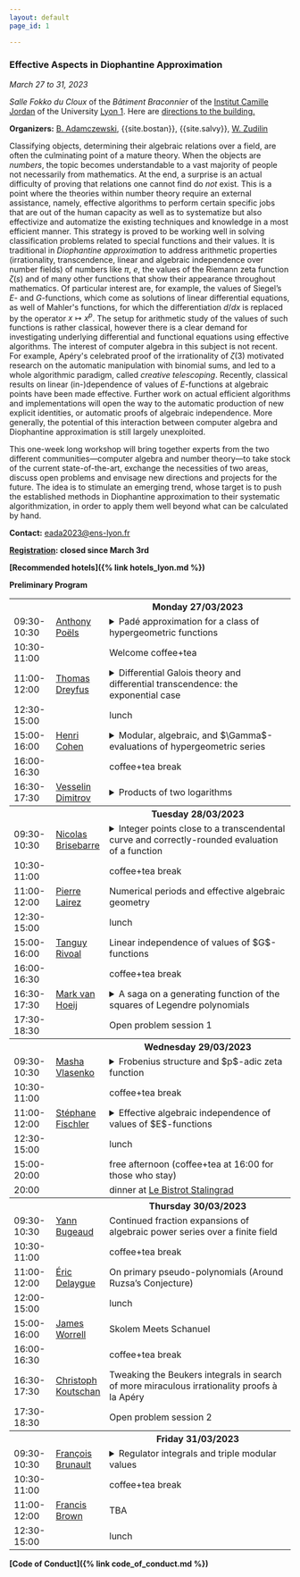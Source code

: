 ```yaml
---
layout: default
page_id: 1

---
```


### Effective Aspects in Diophantine Approximation

*March 27 to 31, 2023*

*Salle Fokko du Cloux* of the *Bâtiment Braconnier* of the [Institut Camille Jordan](https://math.univ-lyon1.fr/?lang=en) of the University [Lyon 1](https://www.univ-lyon1.fr/en). Here are [directions to the building.](https://goo.gl/maps/QTZVntCpjcZtYBcA7) 

**Organizers:** [B. Adamczewski](https://adamczewski.perso.math.cnrs.fr), {{site.bostan}}, {{site.salvy}}, [W. Zudilin](https://www.math.ru.nl/~wzudilin/) 

Classifying objects, determining their algebraic relations over a field, are often the culminating point of a mature theory.
When the objects are *numbers*, the topic becomes understandable to a vast majority of people not necessarily from mathematics.
At the end, a surprise is an actual difficulty of proving that relations one cannot find do *not* exist.
This is a point where the theories within number theory require an external assistance, namely, effective algorithms to perform certain specific jobs that are out of the human capacity as well as to systematize but also effectivize and automatize the existing techniques and knowledge in a most efficient manner.
This strategy is proved to be working well in solving classification problems related to special functions and their values.
It is traditional in *Diophantine approximation* to address arithmetic properties (irrationality, transcendence, linear and algebraic independence over number fields) of numbers like $\pi$, $e$, the values of the Riemann zeta function $\zeta(s)$ and of many other functions that show their appearance throughout mathematics. 
Of particular interest are, for example, the values of Siegel’s $E$- and $G$-functions, which come as solutions of linear differential equations, as well of Mahler's functions, for which the differentiation $d/dx$ is replaced by the operator $x\mapsto x^p$.
The setup for arithmetic study of the values of such functions is rather classical, however there is a clear demand for investigating underlying differential and functional equations using effective algorithms.
The interest of computer algebra in this subject is not recent. 
For example, Apéry's celebrated proof of the irrationality of $\zeta(3)$ motivated research on the automatic manipulation with binomial sums, and led to a whole algorithmic paradigm, called  *creative telescoping*.
Recently, classical results on linear (in-)dependence of values of $E$-functions at algebraic points 
have been made effective. 
Further work on actual efficient algorithms and implementations will open the way to the automatic production of new explicit identities, or automatic proofs of algebraic independence. More generally, the potential of this interaction between computer algebra and Diophantine approximation is still largely unexploited. 

This one-week long workshop will bring together experts from the two different communities––computer algebra and number theory––to take stock of the current state-of-the-art, exchange the necessities of two areas, discuss open problems and envisage new directions and projects for the future.
The idea is to stimulate an emerging trend, whose target is to push the established methods in Diophantine approximation to their systematic algorithmization, 
in order to apply them well beyond what can be calculated by hand.

**Contact:** [eada2023@ens-lyon.fr](mailto:eada2023@ens-lyon.fr)

**[Registration](https://eada23.sciencesconf.org): closed since March 3rd**

**[Recommended hotels]({% link hotels_lyon.md %})**

**Preliminary Program**

<table>
	<tbody>
	<tr>
      <th style="width:15%"> </th>
      <th style="width:15%" style="text-align: center"> </th>
      <th style="width:70%">Monday 27/03/2023</th>
    </tr>
<tr><td> 09:30-10:30</td><td>
  <a href="http://apoels-math-u.net">Anthony Poëls</a></td>
  <td>  
    <details>
    <summary>
      Padé approximation for a class of hypergeometric functions
    </summary>
    <blockquote>In a recent work in collaboration with Makoto Kawashima with established new (effective) irrationality measures for values of functions which belong to a certain class of hypergeometric functions (including shifted logarithmic functions and binomial functions). In this talk, we will try to explain the ideas behind our proofs and constructions.
  </blockquote>
  </details>
  </td>
    </tr>
<tr><td> 10:30-11:00</td><td></td><td>Welcome coffee+tea</td></tr>
<tr><td> 11:00-12:00</td><td>
  <a href="https://sites.google.com/site/thomasdreyfusmaths/">Thomas Dreyfus</a></td>
  <td>  
    <details>
      <summary>
        Differential Galois theory and differential transcendence: the exponential case
      </summary>
      <blockquote>We consider meromorphic solutions of difference equations
and prove that very few among them satisfy an algebraic differential
equation. The basic tool is the difference Galois theory of functional
equations.
      </blockquote>
      </details>
  </td>
</tr>
<tr><td> 12:30-15:00</td><td></td><td> lunch</td></tr>
<tr><td> 15:00-16:00</td><td>
	<a href="https://www.math.u-bordeaux.fr/~hecohen/">Henri Cohen</a></td>
<td><details>
<summary>
Modular, algebraic, and $\Gamma$-evaluations of hypergeometric series
</summary>
<blockquote>We first give conjecturally complete parametric evaluations
of Gauss's $_2F_1$ hypergeometric functions in terms of finite sums of gamma quotients.
We then generalize the connection due to Fricke with the Eisenstein series $E_4$
to give functional evaluations of $_2F_1$ corresponding to hyperbolic triangle groups.
Finally, we show how a long search has enabled us to find almost $1000$ evaluations
of $_2F_1(a,b,c,z)$ with all parameters rational and the result algebraic, and mention
that they are probably $90\%$ complete for arithmetic triangle groups.</blockquote>
</details>
</td>
</tr>
<tr><td> 16:00-16:30</td><td></td><td>coffee+tea break</td></tr>
<tr><td> 16:30-17:30</td><td><a href="https://www.ias.edu/scholars/vesselin-dimitrov">Vesselin Dimitrov</a></td>
  <td><details>
    <summary>Products of two logarithms
    </summary>
    <blockquote>We explain in detail how to build upon Apéry's method in the framework of arithmetic holonomy bounds to prove the $\mathbb Q$-linear independence of $1, \log(1+1/m), \log(1+1/n)$, and $\log(1+1/m)\log(1+1/n)$ for the range $0 < |1-m/n| < \epsilon_0$ (a positive absolute constant), and how to upgrade the qualitative proof to a quantitative linear independence measure. We further discuss the relations to the classical theory of $G$-functions. This is a report on a joint work with Frank Calegari and Yunqing Tang. 
    </blockquote>
  </details>
  </td></tr>
	<tr>
      <th> </th>
      <th style="text-align: center"> </th>
      <th>Tuesday 28/03/2023</th>
    </tr>
<tr><td>09:30-10:30</td><td><a href="http://perso.ens-lyon.fr/nicolas.brisebarre/">Nicolas Brisebarre</a></td>
  <td><details>
    <summary>Integer points close to a transcendental curve and
correctly-rounded evaluation of a function</summary>
<blockquote>Despite several significant advances over the last 30 years, guaranteeing the correctly rounded evaluation of elementary functions, such as the cosine, the exponential or the cube root for example, remains a difficult problem. It can be formulated as a Diophantine approximation problem, called the table maker's dilemma, which consists in determining points with integer coordinates close to a curve. In a recent work, we propose two algorithmic approaches to tackle this problem. They are closely linked to a celebrated work by Bombieri and Pila and to the so-called Coppersmith method, which has become classic in cryptography. We will present the initial context, one of our approaches and the results of practical experiments. This is joint work with Guillaume Hanrot (ENS Lyon).
  </blockquote>
</details></td></tr>
<tr><td>10:30-11:00</td><td></td><td> coffee+tea break</td></tr>
<tr><td>11:00-12:00</td><td><a href="https://pierre.lairez.fr">Pierre Lairez</a></td><td> Numerical periods and effective algebraic geometry</td></tr>
<tr><td>12:30-15:00</td><td></td><td>  lunch</td></tr>
<tr><td>15:00-16:00</td><td><a href="https://rivoal.perso.math.cnrs.fr">Tanguy Rivoal</a></td><td>Linear independence of values of $G$-functions</td></tr>
<tr><td>16:00-16:30</td><td></td><td> coffee+tea break</td></tr>
<tr><td>16:30-17:30</td><td><a href="https://www.math.fsu.edu/~hoeij/">Mark van Hoeij</a></td>
  <td><details><summary>A saga on a generating function of the squares of Legendre polynomials
  </summary>
  <blockquote>We decompose the generating function $\sum_{n=0}^\infty\binom{2n}nP_n(y)^2z^n$
of the squares of Legendre polynomials as a product of periods of hyperelliptic curves.
These periods satisfy <em>second</em> order differential equations which is highly unusual
since <em>four</em> is the expected order for genus 2.
These second order equations are arithmetic and yet their monodromy group is dense in
$\rm{SL}_2(\mathbb{R})$. This implies that they cannot be solved in terms of hypergeometric functions,
which is novel for an arithmetic equation that occurred naturally.
This is joint work with Duco van Straten and Wadim Zudilin.
</blockquote></details>
</td></tr>
<tr><td>17:30-18:30</td><td></td><td> Open problem session 1</td></tr>
	<tr>
      <th> </th>
      <th style="text-align: center"> </th>
      <th>Wednesday 29/03/2023</th>
    </tr>
<tr><td>09:30-10:30</td><td><a href="https://www.imath.kiev.ua/~mariyka/">Masha Vlasenko</a></td>
  <td>  <details>
<summary>
Frobenius structure and $p$-adic zeta function</summary>
<blockquote>
I will explain how differential operators coming from algebraic geometry produce interesting $p$-adic numbers. In a recent work with Frits Beukers we give examples of families of Calabi-Yau hypersurfaces in $n$ dimensions, for which one observes $p$-adic zeta values $\zeta_p(k)$ for $1 < k < n$. Appearance of $p$-adic zeta values for differential operators of Calabi-Yau type was conjectured by Candelas, de la Ossa and van Straten. 	
</blockquote>
</details>
</td></tr>

<tr><td>10:30-11:00</td><td></td><td> coffee+tea break</td></tr>
<tr><td>11:00-12:00</td><td><a href="https://www.imo.universite-paris-saclay.fr/~fischler/">Stéphane Fischler</a></td>
  <td>  <details>
<summary>
Effective algebraic independence of values of $E$-functions
</summary>
<blockquote>The class of $E$-functions has been introduced by Siegel in 1929; it contains the exponential and Bessel functions. Given a finite family of algebraically independent $E$-functions, we consider the set $S$ of algebraic points at which their values are algebraically dependent. The Siegel-Shidlovskii theorem, proved in 1955 and refined by several authors, implies that $S$ is finite. The aim of this talk is to give an algorithm that allows one to determine $S$. It is a joint work with Tanguy Rivoal.</blockquote>
</details>
</td></tr>
<tr><td>12:30-15:00</td><td></td><td>  lunch</td></tr>
<tr><td>15:00-20:00</td><td></td><td>  free afternoon (coffee+tea at 16:00 for those who stay) </td></tr>
<tr><td>20:00</td><td></td><td>dinner at <a href="https://www.lebistrotdupotager.com/bistrot/le-bistrot-stalingrad/">Le Bistrot Stalingrad</a></td></tr>
	<tr>
      <th> </th>
      <th style="text-align: center"> </th>
      <th>Thursday 30/03/2023</th>
    </tr>
<tr><td>09:30-10:30</td><td><a href="https://irma.math.unistra.fr/~bugeaud/">Yann Bugeaud</a></td><td>Continued fraction expansions of algebraic power series over a finite field</td></tr>
<tr><td>10:30-11:00</td><td></td><td>  coffee+tea break</td></tr>
<tr><td>11:00-12:00</td><td><a href="https://sites.google.com/site/ericdelaygue/">Éric Delaygue</a></td><td>On primary pseudo-polynomials (Around Ruzsa’s Conjecture)</td></tr>
<tr><td>12:00-15:00</td><td></td><td> lunch </td></tr>
<tr><td>15:00-16:00</td><td><a href="https://www.cs.ox.ac.uk/people/james.worrell/home.html">James Worrell</a></td><td>Skolem Meets Schanuel</td></tr>
<tr><td>16:00-16:30</td><td></td><td>  coffee+tea break </td></tr>
<tr><td>16:30-17:30</td><td><a href="http://www.koutschan.de">Christoph Koutschan</a></td><td>Tweaking the Beukers integrals in search of more miraculous irrationality proofs à la Apéry</td></tr>
<tr><td>17:30-18:30</td><td></td><td>  Open problem session 2 </td></tr>
	<tr>
      <th> </th>
      <th style="text-align: center"> </th>
      <th>Friday 31/03/2023</th>
    </tr>
<tr><td>09:30-10:30</td><td><a href="http://perso.ens-lyon.fr/francois.brunault/">François Brunault</a></td>
<td>  <details>
<summary>
Regulator integrals and triple modular values
</summary>
<blockquote>Regulator integrals are a certain kind of periods which arise in Beilinson's conjectures on special values of $L$-functions. In the case of modular forms, the regulator integrals introduced by Beilinson involve products of two Eisenstein series. We will describe a new regulator integral based on the Goncharov regulator map. Using triple modular values, we can compute this integral as the $L$-value of a weight $2$ modular form at $s=3$. As an application, we prove a conjecture of Boyd and Rodriguez Villegas on the Mahler measure of $(1+x)(1+y)+z$. This is (in part) joint work with Wadim Zudilin.</blockquote>
</details>
</td></tr>
<tr><td>10:30-11:00</td><td></td><td> coffee+tea break </td></tr>
<tr><td>11:00-12:00</td><td><a href="https://www.maths.ox.ac.uk/people/francis.brown">Francis Brown</a></td><td>TBA</td></tr>
<tr><td>12:30-15:00</td><td></td><td> lunch </td></tr>
</tbody>
</table>


**[Code of Conduct]({% link code_of_conduct.md %})**

